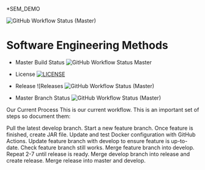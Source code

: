 *SEM_DEMO

![GitHub Workflow Status (Master)](https://img.shields.io/github/actions/workflow/status/ghost1100/sem/main.yml?branch=Master)

# Software Engineering Methods
* Master Build
  Status ![GitHub Workflow Status Master](https://img.shields.io/github/actions/workflow/status/ghost1100/sem/main.yml?branch=Master)
* License
 [![LICENSE](https://img.shields.io/github/license/ghost1100/sem.svg?style=flat-square)](https://github.com/ghost1100/sem/blob/master/LICENSE)
* Release ![Releases
  ![GitHub Workflow Status (Master)](https://img.shields.io/github/actions/workflow/status/ghost1100/sem/main.yml?branch=Master)

* Master Branch
  Status ![GitHub Workflow Status (Master)](https://img.shields.io/github/actions/workflow/status/ghost1100/sem/main.yml?branch=Master)

Our Current Process
This is our current workflow. This is an important set of steps so document them:

Pull the latest develop branch.
Start a new feature branch.
Once feature is finished, create JAR file.
Update and test Docker configuration with GitHub Actions.
Update feature branch with develop to ensure feature is up-to-date.
Check feature branch still works.
Merge feature branch into develop.
Repeat 2-7 until release is ready.
Merge develop branch into release and create release.
Merge release into master and develop.
